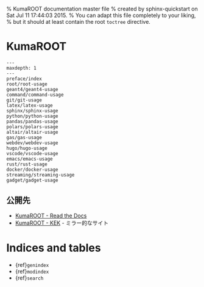 % KumaROOT documentation master file
% created by sphinx-quickstart on Sat Jul 11 17:44:03 2015.
% You can adapt this file completely to your liking,
% but it should at least contain the root `toctree` directive.

# KumaROOT

```{toctree}
---
maxdepth: 1
---
preface/index
root/root-usage
geant4/geant4-usage
command/command-usage
git/git-usage
latex/latex-usage
sphinx/sphinx-usage
python/python-usage
pandas/pandas-usage
polars/polars-usage
altair/altair-usage
gas/gas-usage
webdev/webdev-usage
hugo/hugo-usage
vscode/vscode-usage
emacs/emacs-usage
rust/rust-usage
docker/docker-usage
streaming/streaming-usage
gadget/gadget-usage
```

## 公開先

- [KumaROOT - Read the Docs](https://kumaroot.readthedocs.io/)
- [KumaROOT - KEK](https://research.kek.jp/people/shotakah/kumaroot/) - ミラー的なサイト

# Indices and tables

- {ref}`genindex`
- {ref}`modindex`
- {ref}`search`
